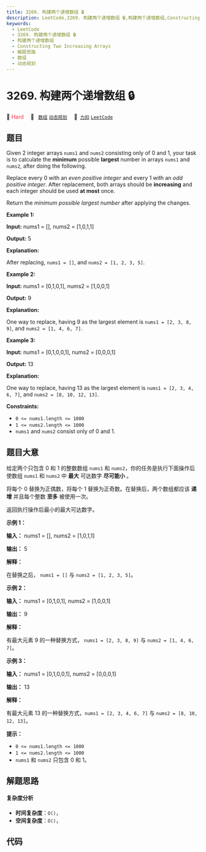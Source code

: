 ```yaml
---
title: 3269. 构建两个递增数组 🔒
description: LeetCode,3269. 构建两个递增数组 🔒,构建两个递增数组,Constructing Two Increasing Arrays,解题思路,数组,动态规划
keywords:
  - LeetCode
  - 3269. 构建两个递增数组 🔒
  - 构建两个递增数组
  - Constructing Two Increasing Arrays
  - 解题思路
  - 数组
  - 动态规划
---
```


# 3269. 构建两个递增数组 🔒

🔴 <font color=#ff334b>Hard</font>&emsp; 🔖&ensp; [`数组`](/tag/array.md) [`动态规划`](/tag/dynamic-programming.md)&emsp; 🔗&ensp;[`力扣`](https://leetcode.cn/problems/constructing-two-increasing-arrays) [`LeetCode`](https://leetcode.com/problems/constructing-two-increasing-arrays)

## 题目

Given 2 integer arrays `nums1` and `nums2` consisting only of 0 and 1, your
task is to calculate the **minimum** possible **largest** number in arrays
`nums1` and `nums2`, after doing the following.

Replace every 0 with an _even positive integer_ and every 1 with an _odd
positive integer_. After replacement, both arrays should be **increasing** and
each integer should be used **at most** once.

Return the _minimum possible largest number_ after applying the changes.



**Example 1:**

**Input:** nums1 = [], nums2 = [1,0,1,1]

**Output:** 5

**Explanation:**

After replacing, `nums1 = []`, and `nums2 = [1, 2, 3, 5]`.

**Example 2:**

**Input:** nums1 = [0,1,0,1], nums2 = [1,0,0,1]

**Output:** 9

**Explanation:**

One way to replace, having 9 as the largest element is `nums1 = [2, 3, 8, 9]`,
and `nums2 = [1, 4, 6, 7]`.

**Example 3:**

**Input:** nums1 = [0,1,0,0,1], nums2 = [0,0,0,1]

**Output:** 13

**Explanation:**

One way to replace, having 13 as the largest element is `nums1 = [2, 3, 4, 6,
7]`, and `nums2 = [8, 10, 12, 13]`.



**Constraints:**

  * `0 <= nums1.length <= 1000`
  * `1 <= nums2.length <= 1000`
  * `nums1` and `nums2` consist only of 0 and 1.


## 题目大意

给定两个只包含 0 和 1 的整数数组 `nums1` 和 `nums2`，你的任务是执行下面操作后使数组 `nums1` 和 `nums2` 中
**最大** 可达数字 **尽可能小** 。

将每个 0 替换为正偶数，将每个 1 替换为正奇数。在替换后，两个数组都应该 **递增**  并且每个整数 **至多**  被使用一次。

返回执行操作后最小的最大可达数字。



**示例 1：**

**输入：** nums1 = [], nums2 = [1,0,1,1]

**输出：** 5

**解释：**

在替换之后， `nums1 = []` 与 `nums2 = [1, 2, 3, 5]`。

**示例 2：**

**输入：** nums1 = [0,1,0,1], nums2 = [1,0,0,1]

**输出：** 9

**解释：**

有最大元素 9 的一种替换方式， `nums1 = [2, 3, 8, 9]` 与 `nums2 = [1, 4, 6, 7]`。

**示例 3：**

**输入：** nums1 = [0,1,0,0,1], nums2 = [0,0,0,1]

**输出：** 13

**解释：**

有最大元素 13 的一种替换方式，`nums1 = [2, 3, 4, 6, 7]` 与 `nums2 = [8, 10, 12, 13]`。



**提示：**

  * `0 <= nums1.length <= 1000`
  * `1 <= nums2.length <= 1000`
  * `nums1` 和 `nums2` 只包含 0 和 1。


## 解题思路

#### 复杂度分析

- **时间复杂度**：`O()`，
- **空间复杂度**：`O()`，

## 代码

```javascript

```